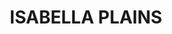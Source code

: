 ---
lastmod: '2025-04-06T06:05:20+00:00'
latitude: -35.431011
layout: suburb
longitude: 149.110025
postcode: '2905'
state: ACT
title: ISABELLA PLAINS
url: /act/isabella-plains/
---